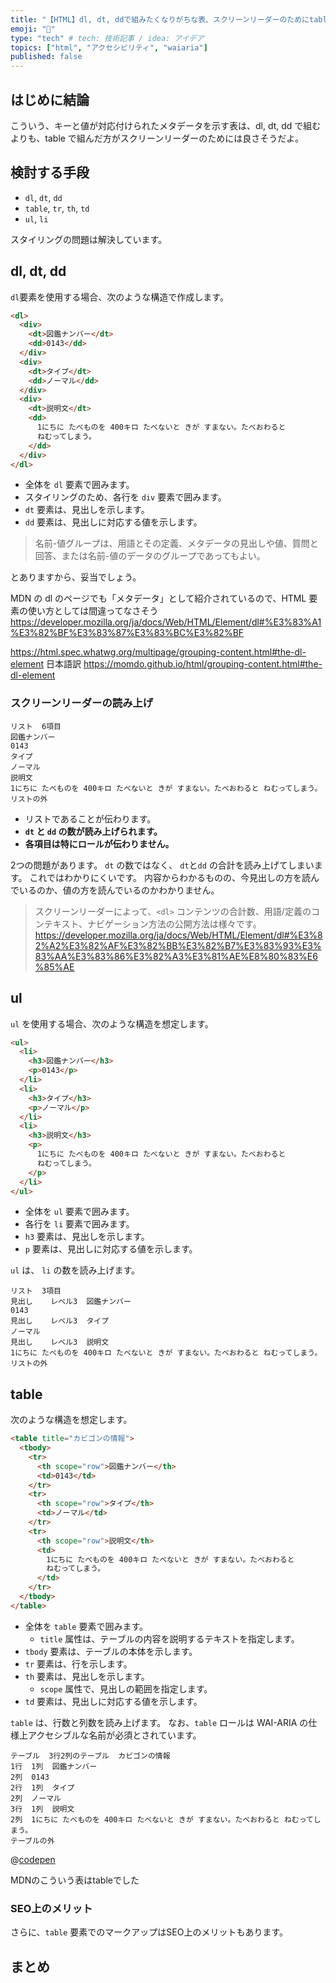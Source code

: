 ```yaml
---
title: "【HTML】dl, dt, ddで組みたくなりがちな表、スクリーンリーダーのためにtableがいいかも"
emoji: "📌"
type: "tech" # tech: 技術記事 / idea: アイデア
topics: ["html", "アクセシビリティ", "waiaria"]
published: false
---
```


## はじめに結論

こういう、キーと値が対応付けられたメタデータを示す表は、dl, dt, dd で組むよりも、table で組んだ方がスクリーンリーダーのためには良さそうだよ。

## 検討する手段

- `dl`, `dt`, `dd`
- `table`, `tr`, `th`, `td`
- `ul`, `li`

スタイリングの問題は解決しています。

## dl, dt, dd

`dl`要素を使用する場合、次のような構造で作成します。

```html
<dl>
  <div>
    <dt>図鑑ナンバー</dt>
    <dd>0143</dd>
  </div>
  <div>
    <dt>タイプ</dt>
    <dd>ノーマル</dd>
  </div>
  <div>
    <dt>説明文</dt>
    <dd>
      1にちに たべものを 400キロ たべないと きが すまない。たべおわると
      ねむってしまう。
    </dd>
  </div>
</dl>
```

- 全体を `dl` 要素で囲みます。
- スタイリングのため、各行を `div` 要素で囲みます。
- `dt` 要素は、見出しを示します。
- `dd` 要素は、見出しに対応する値を示します。

> 名前-値グループは、用語とその定義、メタデータの見出しや値、質問と回答、または名前-値のデータのグループであってもよい。

とありますから、妥当でしょう。

MDN の dl のページでも「メタデータ」として紹介されているので、HTML 要素の使い方としては間違ってなさそう
https://developer.mozilla.org/ja/docs/Web/HTML/Element/dl#%E3%83%A1%E3%82%BF%E3%83%87%E3%83%BC%E3%82%BF

https://html.spec.whatwg.org/multipage/grouping-content.html#the-dl-element
日本語訳
https://momdo.github.io/html/grouping-content.html#the-dl-element

### スクリーンリーダーの読み上げ

```
リスト  6項目
図鑑ナンバー
0143
タイプ
ノーマル
説明文
1にちに たべものを 400キロ たべないと きが すまない。たべおわると ねむってしまう。
リストの外
```

- リストであることが伝わります。
- **`dt` と `dd` の数が読み上げられます。**
- **各項目は特にロールが伝わりません。**

2つの問題があります。
`dt` の数ではなく、 `dt`と`dd` の合計を読み上げてしまいます。
これではわかりにくいです。
内容からわかるものの、今見出しの方を読んでいるのか、値の方を読んでいるのかわかりません。


>スクリーンリーダーによって、`<dl>` コンテンツの合計数、用語/定義のコンテキスト、ナビゲーション方法の公開方法は様々です。
https://developer.mozilla.org/ja/docs/Web/HTML/Element/dl#%E3%82%A2%E3%82%AF%E3%82%BB%E3%82%B7%E3%83%93%E3%83%AA%E3%83%86%E3%82%A3%E3%81%AE%E8%80%83%E6%85%AE

## ul

`ul` を使用する場合、次のような構造を想定します。

```html
<ul>
  <li>
    <h3>図鑑ナンバー</h3>
    <p>0143</p>
  </li>
  <li>
    <h3>タイプ</h3>
    <p>ノーマル</p>
  </li>
  <li>
    <h3>説明文</h3>
    <p>
      1にちに たべものを 400キロ たべないと きが すまない。たべおわると
      ねむってしまう。
    </p>
  </li>
</ul>
```

- 全体を `ul` 要素で囲みます。
- 各行を `li` 要素で囲みます。
- `h3` 要素は、見出しを示します。
- `p` 要素は、見出しに対応する値を示します。

`ul` は、 `li` の数を読み上げます。

```
リスト  3項目
見出し    レベル3  図鑑ナンバー
0143
見出し    レベル3  タイプ
ノーマル
見出し    レベル3  説明文
1にちに たべものを 400キロ たべないと きが すまない。たべおわると ねむってしまう。
リストの外
```

## table

次のような構造を想定します。

```html
<table title="カビゴンの情報">
  <tbody>
    <tr>
      <th scope="row">図鑑ナンバー</th>
      <td>0143</td>
    </tr>
    <tr>
      <th scope="row">タイプ</th>
      <td>ノーマル</td>
    </tr>
    <tr>
      <th scope="row">説明文</th>
      <td>
        1にちに たべものを 400キロ たべないと きが すまない。たべおわると
        ねむってしまう。
      </td>
    </tr>
  </tbody>
</table>
```

- 全体を `table` 要素で囲みます。
  - `title` 属性は、テーブルの内容を説明するテキストを指定します。
- `tbody` 要素は、テーブルの本体を示します。
- `tr` 要素は、行を示します。
- `th` 要素は、見出しを示します。
  - `scope` 属性で、見出しの範囲を指定します。
- `td` 要素は、見出しに対応する値を示します。

`table` は、行数と列数を読み上げます。
なお、`table` ロールは WAI-ARIA の仕様上アクセシブルな名前が必須とされています。

```
テーブル  3行2列のテーブル  カビゴンの情報
1行  1列  図鑑ナンバー
2列  0143
2行  1列  タイプ
2列  ノーマル
3行  1列  説明文
2列  1にちに たべものを 400キロ たべないと きが すまない。たべおわると ねむってしまう。
テーブルの外
```

<!-- dlっぽい表をどうする
- MDNのサンプルもあるし、使い方としては間違ってなさそう
- スタイリングの問題は解決できる
- リッチリザルトが出やすいことも考慮すると、tableがいいんじゃないか -->

@[codepen](https://codepen.io/kagankan/full/vYQPbwE)

<!-- スクリーンリーダー側で対応して欲しさはあるよねえ -->

MDNのこういう表はtableでした

### SEO上のメリット

さらに、`table` 要素でのマークアップはSEO上のメリットもあります。

## まとめ


